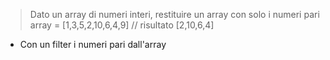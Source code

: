 > Dato un array di numeri interi, restituire un array con solo i numeri pari
> array = [1,3,5,2,10,6,4,9] // risultato [2,10,6,4]

- Con un filter i numeri pari dall'array
